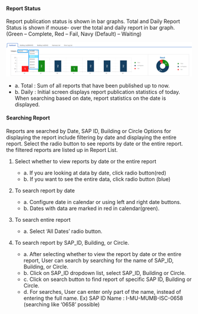 #### Report Status

Report publication status is shown in bar graphs. 
Total and Daily Report Status is shown if mouse- over the total and daily report in bar graph. (Green – Complete, Red – Fail, Navy (Default) – Waiting)

<p align="center">
  <img src="https://github.com/Innowireless-SE/5G_Vuze_Inbuilding_User_Manual/blob/master/docs/images/ProgressView/2-1-2.png?raw=true">
</p>


- a.	Total : Sum of all reports that have been published up to now.
- b.	Daily : Initial screen displays report publication statistics of today. When searching based on date, report statistics on the date is displayed.


#### Searching Report

Reports are searched by Date, SAP ID, Building or Circle 
Options for displaying the report include filtering by date and displaying the entire report. Select the radio button to see reports by date or the entire report. the filtered reports are listed up in Report List.

1. Select whether to view reports by date or the entire report
    - a.	If you are looking at data by date, click radio button(red)
    - b.	If you want to see the entire data, click radio button (blue)


  
2. To search report by date
    - a.	Configure date in calendar or using left and right date buttons. 
    - b.	Dates with data are marked in red in calendar(green).

3. To search entire report 
     - a.	Select ‘All Dates’ radio button.
  
4. To search report by SAP_ID, Building, or Circle.
    - a.	After selecting whether to view the report by date or the entire report,
      User can search by searching for the name of SAP_ID, Building, or Circle.
    - b.	Click on SAP_ID dropdown list, select SAP_ID, Building or Circle.
    - c.	Click on search button to find report of specific SAP ID, Building or Circle.
    - d.	For searches, User can enter only part of the name, instead of entering the full name.
      Ex) SAP ID Name : I-MU-MUMB-ISC-0658 (searching like ‘0658’ possible)
